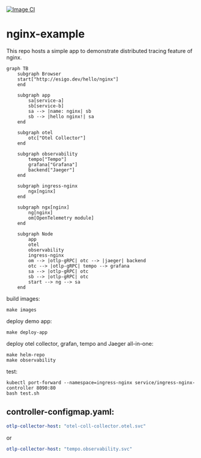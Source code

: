 [![Image CI](https://github.com/esigo/nginx-example/actions/workflows/ci.yaml/badge.svg?branch=main&event=push)](https://github.com/esigo/nginx-example/actions/workflows/ci.yaml)

# nginx-example

This repo hosts a simple app to demonstrate distributed tracing feature of nginx.

```mermaid
graph TB
    subgraph Browser
    start["http://esigo.dev/hello/nginx"]
    end

    subgraph app
        sa[service-a]
        sb[service-b]
        sa --> |name: nginx| sb
        sb --> |hello nginx!| sa
    end

    subgraph otel
        otc["Otel Collector"] 
    end

    subgraph observability
        tempo["Tempo"]
        grafana["Grafana"]
        backend["Jaeger"]
    end

    subgraph ingress-nginx
        ngx[nginx]
    end

    subgraph ngx[nginx]
        ng[nginx]
        om[OpenTelemetry module]
    end

    subgraph Node
        app
        otel
        observability
        ingress-nginx
        om --> |otlp-gRPC| otc --> |jaeger| backend
        otc --> |otlp-gRPC| tempo --> grafana
        sa --> |otlp-gRPC| otc
        sb --> |otlp-gRPC| otc
        start --> ng --> sa
    end
```
build images:
```console
make images
```

deploy demo app:
```console
make deploy-app
```

deploy otel collector, grafan, tempo and Jaeger all-in-one:
```console
make helm-repo
make observability
```

test:
```console
kubectl port-forward --namespace=ingress-nginx service/ingress-nginx-controller 8090:80
bash test.sh
```

##  controller-configmap.yaml:

```yaml
otlp-collector-host: "otel-coll-collector.otel.svc"
```

or

```yaml
otlp-collector-host: "tempo.observability.svc"
```
